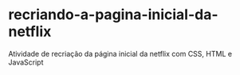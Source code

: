 # recriando-a-pagina-inicial-da-netflix
Atividade de recriação da página inicial da netflix com CSS, HTML e JavaScript
